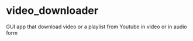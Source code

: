 # video_downloader
GUI app that download video or a playlist from Youtube in video or in audio form 
